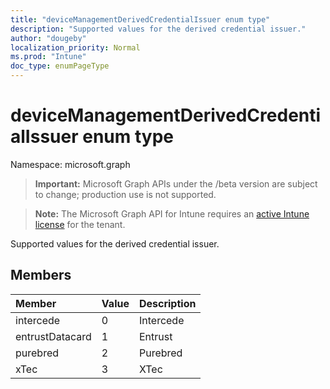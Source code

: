 ```yaml
---
title: "deviceManagementDerivedCredentialIssuer enum type"
description: "Supported values for the derived credential issuer."
author: "dougeby"
localization_priority: Normal
ms.prod: "Intune"
doc_type: enumPageType
---
```


# deviceManagementDerivedCredentialIssuer enum type

Namespace: microsoft.graph

> **Important:** Microsoft Graph APIs under the /beta version are subject to change; production use is not supported.

> **Note:** The Microsoft Graph API for Intune requires an [active Intune license](https://go.microsoft.com/fwlink/?linkid=839381) for the tenant.

Supported values for the derived credential issuer.

## Members
|Member|Value|Description|
|:---|:---|:---|
|intercede|0|Intercede|
|entrustDatacard|1|Entrust|
|purebred|2|Purebred|
|xTec|3|XTec|



